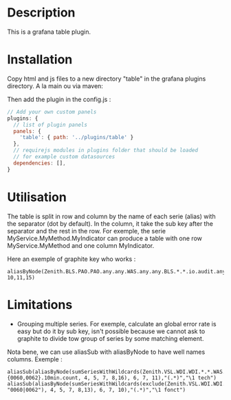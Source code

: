 Description
===========

This is a grafana table plugin.

Installation
============

Copy html and js files to a new directory "table" in  the grafana plugins directory.
A la main ou via maven:

Then add the plugin in the config.js :

```javascript
// Add your own custom panels
plugins: {
  // list of plugin panels
  panels: {
    'table': { path: '../plugins/table' } 
  },
  // requirejs modules in plugins folder that should be loaded
  // for example custom datasources
  dependencies: [],
}
```

Utilisation
===========

The table is split in row and column by the name of each serie (alias) with the separator (dot by default).
In the column, it take the sub key after the separator and the rest in the row.
For exemple, the serie MyService.MyMethod.MyIndicator can produce a table with one row MyService.MyMethod and one column MyIndicator.

Here an exemple of graphite key who works :
```
aliasByNode(Zenith.BLS.PAO.PAO.any.any.WAS.any.any.BLS.*.*.io.audit.any.vol.any.10min.count, 10,11,15)
```

Limitations
===========

- Grouping multiple series. For exemple, calculate an global error rate is easy but do it by sub key, isn't possible because we cannot ask to graphite to divide tow group of series by some matching element. 

Nota bene, we can use aliasSub with aliasByNode to have well names columns. Exemple :
```
aliasSub(aliasByNode(sumSeriesWithWildcards(Zenith.VSL.WDI.WDI.*.*.WAS.*.*.any.*.*.io.sla.any.err.{0060,0062}.10min.count, 4, 5, 7, 8,16), 6, 7, 11),"(.*)","\1 tech")
aliasSub(aliasByNode(sumSeriesWithWildcards(exclude(Zenith.VSL.WDI.WDI.*.*.WAS.*.*.any.*.*.io.sla.any.err.*.10min.count, "0060|0062"), 4, 5, 7, 8,13), 6, 7, 10),"(.*)","\1 fonct")
```

